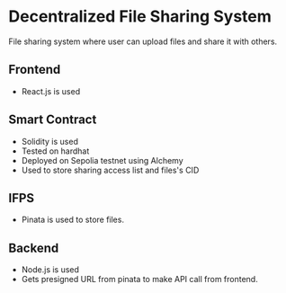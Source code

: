# Decentralized File Sharing System
File sharing system where user can upload files and share it with others.
## Frontend
- React.js is used
## Smart Contract
- Solidity is used
- Tested on hardhat
- Deployed on Sepolia testnet using Alchemy
- Used to store sharing access list and files's CID
## IFPS
- Pinata is used to store files.
## Backend
- Node.js is used
- Gets presigned URL from pinata to make API call from frontend.

